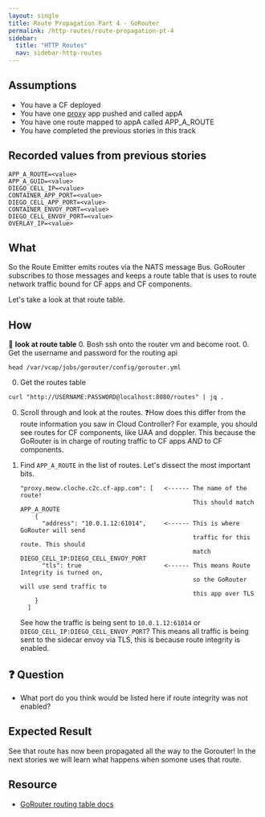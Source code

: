 ```yaml
---
layout: single
title: Route Propagation Part 4 - GoRouter
permalink: /http-routes/route-propagation-pt-4
sidebar:
  title: "HTTP Routes"
  nav: sidebar-http-routes
---
```


## Assumptions
- You have a CF deployed
- You have one
  [proxy](https://github.com/cloudfoundry/cf-networking-release/tree/develop/src/example-apps/proxy)
  app pushed and called appA
- You have one route mapped to appA called APP_A_ROUTE
- You have completed the previous stories in this track

## Recorded values from previous stories
```
APP_A_ROUTE=<value>
APP_A_GUID=<value>
DIEGO_CELL_IP=<value>
CONTAINER_APP_PORT=<value>
DIEGO_CELL_APP_PORT=<value>
CONTAINER_ENVOY_PORT=<value>
DIEGO_CELL_ENVOY_PORT=<value>
OVERLAY_IP=<value>
```

## What
So the Route Emitter emits routes via the NATS message Bus. GoRouter subscribes
to those messages and keeps a route table that is uses to route network traffic
bound for CF apps and CF components.

Let's take a look at that route table.

## How

📝 **look at route table**
0. Bosh ssh onto the router vm and become root.
0. Get the username and password for the routing api
 ```
 head /var/vcap/jobs/gorouter/config/gorouter.yml
 ```
0. Get the routes table
 ```
 curl "http://USERNAME:PASSWORD@localhost:8080/routes" | jq .
 ```
0. Scroll through and look at the routes.
  ❓How does this differ from the route information you saw in Cloud Controller?
   For example, you should see routes for CF components, like UAA and doppler.
   This because the GoRouter is in charge of routing traffic to CF apps *AND* to CF components.
0. Find `APP_A_ROUTE` in the list of routes. Let's dissect the most important bits.
    ```
    "proxy.meow.cloche.c2c.cf-app.com": [   <------ The name of the route!
                                                    This should match APP_A_ROUTE
        {
          "address": "10.0.1.12:61014",     <------ This is where GoRouter will send
                                                    traffic for this route. This should
                                                    match DIEGO_CELL_IP:DIEGO_CELL_ENVOY_PORT
          "tls": true                       <------ This means Route Integrity is turned on,
                                                    so the GoRouter will use send traffic to
                                                    this app over TLS
        }
      ]
    ```

    See how the traffic is being sent to `10.0.1.12:61014` or
    `DIEGO_CELL_IP:DIEGO_CELL_ENVOY_PORT`?  This means all traffic is being
    sent to the sidecar envoy via TLS, this is because route integrity is
    enabled.

## ❓ Question
* What port do you think would be listed here if route integrity was not
  enabled?

## Expected Result
See that route has now been propagated all the way to the Gorouter! In the next
stories we will learn what happens when somone uses that route.

## Resource
* [GoRouter routing table docs](https://github.com/cloudfoundry/gorouter#the-routing-table)

